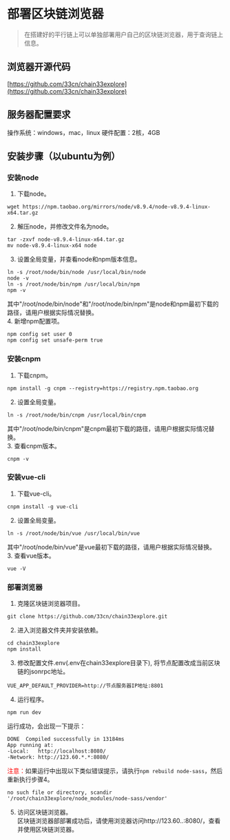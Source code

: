 # 部署区块链浏览器
>在搭建好的平行链上可以单独部署用户自己的区块链浏览器，用于查询链上信息。  
## 浏览器开源代码
[https://github.com/33cn/chain33explore](https://github.com/33cn/chain33explore)

## 服务器配置要求
操作系统：windows，mac，linux
硬件配置：2核，4GB

## 安装步骤（以ubuntu为例）
### 安装node  
1. 下载node。  
```
wget https://npm.taobao.org/mirrors/node/v8.9.4/node-v8.9.4-linux-x64.tar.gz  
```  
2. 解压node，并修改文件名为node。  
```
tar -zxvf node-v8.9.4-linux-x64.tar.gz
mv node-v8.9.4-linux-x64 node  
```  
3. 设置全局变量，并查看node和npm版本信息。   
```
ln -s /root/node/bin/node /usr/local/bin/node
node -v
ln -s /root/node/bin/npm /usr/local/bin/npm
npm -v  
```  
其中"/root/node/bin/node"和"/root/node/bin/npm"是node和npm最初下载的路径，请用户根据实际情况替换。  
4. 新增npm配置项。  
```
npm config set user 0
npm config set unsafe-perm true
```

### 安装cnpm  
1. 下载cnpm。
```
npm install -g cnpm --registry=https://registry.npm.taobao.org  
```  
2. 设置全局变量。  
```  
ln -s /root/node/bin/cnpm /usr/local/bin/cnpm  
```  
其中"/root/node/bin/cnpm"是cnpm最初下载的路径，请用户根据实际情况替换。    
3. 查看cnpm版本。  
```
cnpm -v
```

### 安装vue-cli 
1. 下载vue-cli。  
```
cnpm install -g vue-cli  
```  
2. 设置全局变量。  
```
ln -s /root/node/bin/vue /usr/local/bin/vue  
```  
其中"/root/node/bin/vue"是vue最初下载的路径，请用户根据实际情况替换。  
3. 查看vue版本。  
```
vue -V
```

### 部署浏览器  
1. 克隆区块链浏览器项目。  
```
git clone https://github.com/33cn/chain33explore.git  
```  
2. 进入浏览器文件夹并安装依赖。  
```
cd chain33explore
npm install  
```  
3. 修改配置文件.env(.env在chain33explore目录下), 将节点配置改成当前区块链的jsonrpc地址。  
```
VUE_APP_DEFAULT_PROVIDER=http://节点服务器IP地址:8801  
```  
4. 运行程序。  
```
npm run dev  
```  
运行成功，会出现一下提示：  
```  
DONE  Compiled successfully in 13184ms    
App running at:  
-Local:   http://localhost:8080/   
-Network: http://123.60.*.*:8080/  
```  
<font color=red>注意：</font>如果运行中出现以下类似错误提示，请执行```npm rebuild node-sass```，然后重新执行步骤4。  
```
no such file or directory, scandir '/root/chain33explore/node_modules/node-sass/vendor'  
```  
5. 访问区块链浏览器。  
区块链浏览器部部署成功后，请使用浏览器访问http://123.60.*.*:8080/，查看并使用区块链浏览器。
